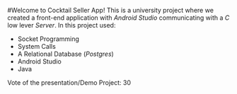#Welcome to Cocktail Seller App!
This is a university project where we created a front-end application with *Android Studio*
communicating with a *C* low lever *Server*. In this project used:
- Socket Programming
- System Calls
- A Relational Database (*Postgres*)
- Android Studio
- Java

Vote of the presentation/Demo Project: 30

